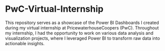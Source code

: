 # PwC-Virtual-Internship
This repository serves as a showcase of the Power BI Dashboards I created during my virtual internship at PricewaterhouseCoopers (PwC). Throughout my internship, I had the opportunity to work on various data analysis and visualization projects, where I leveraged Power BI to transform raw data into actionable insights.
